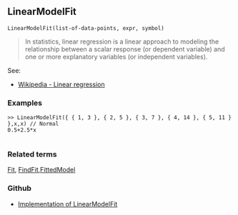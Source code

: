 ## LinearModelFit

```
LinearModelFit(list-of-data-points, expr, symbol)
```
 
> In statistics, linear regression is a linear approach to modeling the relationship between a scalar response (or dependent variable) and one or more explanatory variables (or independent variables).
 
   
See:  
* [Wikipedia - Linear regression](https://en.wikipedia.org/wiki/Linear_regression) 
 
### Examples

```
>> LinearModelFit({ { 1, 3 }, { 2, 5 }, { 3, 7 }, { 4, 14 }, { 5, 11 } },x,x) // Normal
0.5+2.5*x
 
```

### Related terms 
[Fit](Fit.md), [FindFit](FindFit.md),[FittedModel](FittedModel.md) 

### Github

* [Implementation of LinearModelFit](https://github.com/axkr/symja_android_library/blob/master/symja_android_library/matheclipse-core/src/main/java/org/matheclipse/core/builtin/CurveFitterFunctions.java#L340) 
